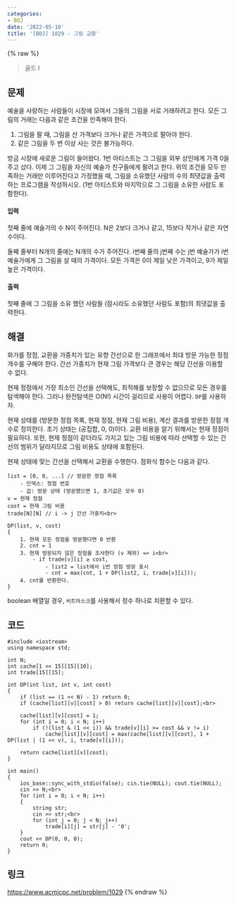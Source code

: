 ```yaml
---
categories:
- BOJ
date: '2022-05-10'
title: '[BOJ] 1029 - 그림 교환'
---
```


{% raw %}
> 골드 I<br>

## 문제
예술을 사랑하는 사람들이 시장에 모여서 그들의 그림을 서로 거래하려고 한다. 모든 그림의 거래는 다음과 같은 조건을 만족해야 한다.

1.  그림을 팔 때, 그림을 산 가격보다 크거나 같은 가격으로 팔아야 한다.
2.  같은 그림을 두 번 이상 사는 것은 불가능하다.

방금 시장에 새로운 그림이 들어왔다. 1번 아티스트는 그 그림을 외부 상인에게 가격 0을 주고 샀다. 이제 그 그림을 자신의 예술가 친구들에게 팔려고 한다. 위의 조건을 모두 만족하는 거래만 이루어진다고 가정했을 때, 그림을 소유했던 사람의 수의 최댓값을 출력하는 프로그램을 작성하시오. (1번 아티스트와 마지막으로 그 그림을 소유한 사람도 포함한다).

#### 입력
첫째 줄에 예술가의 수 N이 주어진다. N은 2보다 크거나 같고, 15보다 작거나 같은 자연수이다.

둘째 줄부터 N개의 줄에는 N개의 수가 주어진다. i번째 줄의 j번째 수는 j번 예술가가 i번 예술가에게 그 그림을 살 때의 가격이다. 모든 가격은 0이 제일 낮은 가격이고, 9가 제일 높은 가격이다.

#### 출력
첫째 줄에 그 그림을 소유 했던 사람들 (잠시라도 소유했던 사람도 포함)의 최댓값을 출력한다.

## 해결
화가를 정점, 교환을 가중치가 있는 유향 간선으로 한 그래프에서 최대 방문 가능한 정점 개수를 구해야 한다. 간선 가중치가 현재 그림 가격보다 큰 경우는 해당 간선을 이용할 수 없다.

현재 정점에서 가장 최소인 간선을 선택해도, 최적해를 보장할 수 없으므로 모든 경우를 탐색해야 한다. 그러나 완전탐색은 O(N!) 시간이 걸리므로 사용이 어렵다. `DP`를 사용하자.

현재 상태를 (방문한 정점 목록, 현재 정점, 현재 그림 비용), 계산 결과를 방문한 정점 개수로 정의한다. 초기 상태는 (공집합, 0, 0)이다. 교환 비용을 알기 위해서는 현재 정점이 필요하다. 또한, 현재 정점이 같더라도 가지고 있는 그림 비용에 따라 선택할 수 있는 간선의 범위가 달라지므로 그림 비용도 상태에 포함된다.

현재 상태에 맞는 간선을 선택해서 교환을 수행한다. 점화식 함수는 다음과 같다. 
```
list = [0, 0, ...] // 방문한 정점 목록
	- 인덱스: 정점 번호
	- 값: 방문 상태 (방문했으면 1, 초기값은 모두 0)
v = 현재 정점
cost = 현재 그림 비용
trade[N][N] // i -> j 간선 가중치<br>

DP(list, v, cost)
{
	1. 현재 모든 정점을 방문했다면 0 반환
	2. cnt = 1
	3. 현재 방문되지 않은 정점을 조사한다 (v 제외) => i<br>
		- if trade[v][i] ≥ cost,
			- list2 = list에서 i번 정점 방문 표시
			- cnt = max(cnt, 1 + DP(list2, i, trade[v][i]));
	4. cnt를 반환한다.
}
```
boolean 배열일 경우, `비트마스크`를 사용해서 정수 하나로 치환할 수 있다. 

## 코드
```
#include <iostream>
using namespace std;

int N;
int cache[1 << 15][15][10];
int trade[15][15];

int DP(int list, int v, int cost)
{
	if (list == (1 << N) - 1) return 0;
	if (cache[list][v][cost] > 0) return cache[list][v][cost];<br>

	cache[list][v][cost] = 1;
	for (int i = 0; i < N; i++)
		if (!(list & (1 << i)) && trade[v][i] >= cost && v != i)
			cache[list][v][cost] = max(cache[list][v][cost], 1 + DP(list | (1 << v), i, trade[v][i]));

	return cache[list][v][cost];
}

int main()
{
	ios_base::sync_with_stdio(false); cin.tie(NULL); cout.tie(NULL);
	cin >> N;<br>
	for (int i = 0; i < N; i++)
	{
		string str;
		cin >> str;<br>
		for (int j = 0; j < N; j++)
			trade[i][j] = str[j] - '0';
	}
	cout << DP(0, 0, 0);
	return 0;
}
```

## 링크
https://www.acmicpc.net/problem/1029
{% endraw %}